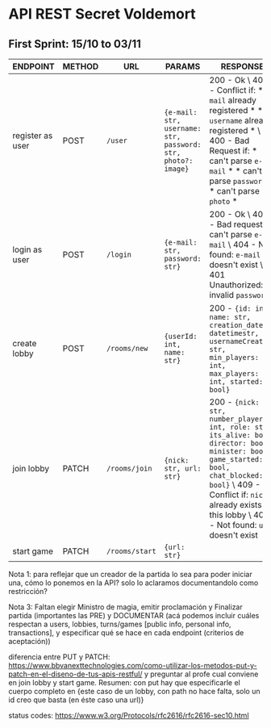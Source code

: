 # API REST Secret Voldemort

## First Sprint: 15/10 to 03/11

| ENDPOINT  | METHOD | URL | PARAMS       | RESPONSE | COMMENTS |
| ------------------ | ------- | ------- | -------------------------------------- | ------------------------- | ----------- |
| register as user | POST   | `/user`       | `{e-mail: str, username: str, password: str, photo?: image}`                      | 200 - Ok \ 409 - Conflict if: * `e-mail` already registered * * `username` already registered * \ 400 - Bad Request if: * can't parse `e-mail` * * can't parse `password` * * can't parse `photo` * | For now not include e-mail validation |
| login as user | POST   | `/login`  | `{e-mail: str, password: str}` | 200 - Ok \ 400 - Bad request: can't parse `e-mail` \ 404 - Not found: `e-mail` doesn't exist \ 401 Unauthorized: invalid `password` |
| create lobby | POST   | `/rooms/new`      | `{userId: int, name: str}` | 200 - `{id: int, name: str, creation_date: datetimestr, usernameCreator: str, min_players: int, max_players: int, started: bool}` | Later add in Params: `, max_players?: int, max_players?: int`. For now, min_players = max_players = 5 |
| join lobby | PATCH    | `/rooms/join` | `{nick: str, url: str}` | 200 - `{nick: str, number_player: int, role: str, its_alive: bool, director: bool, minister: bool, game_started: bool, chat_blocked: bool}` \ 409 - Conflict if: `nick` already exists in this lobby \ 404 - Not found: `url` doesn't exist | Later url endpoint will be `/rooms/<id>` PRE: user is login |
| start game | PATCH   | `/rooms/start` | `{url: str}` | 


Nota 1: para reflejar que un creador de la partida lo sea para poder iniciar una, cómo lo ponemos en la API? solo lo aclaramos documentandolo como restricción? 

Nota 3: Faltan elegir Ministro de magia, emitir proclamación y Finalizar partida (importantes las PRE) y DOCUMENTAR (acá podemos incluir cuáles respectan a users, lobbies, turns/games [public info, personal info, transactions], y especificar qué se hace en cada endpoint (criterios de aceptación))

diferencia entre PUT y PATCH: https://www.bbvanexttechnologies.com/como-utilizar-los-metodos-put-y-patch-en-el-diseno-de-tus-apis-restful/ y preguntar al profe cual conviene en join lobby y start game. Resumen: con put hay que especificarle el cuerpo completo en {este caso de un lobby, con path no hace falta, solo un id creo que basta (en éste caso una url)}

status codes: https://www.w3.org/Protocols/rfc2616/rfc2616-sec10.html